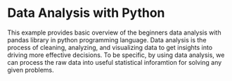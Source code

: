 # Data Analysis with Python
This example provides basic overview of the beginners data analysis with pandas library in python programming language. Data analysis is the process of cleaning, analyzing, and visualizing data to get insights into driving more effective decisions. To be specific, by using data analysis, we can process the raw data into useful statistical inforamtion for solving any given problems.
